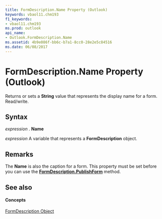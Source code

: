 ```yaml
---
title: FormDescription.Name Property (Outlook)
keywords: vbaol11.chm193
f1_keywords:
- vbaol11.chm193
ms.prod: outlook
api_name:
- Outlook.FormDescription.Name
ms.assetid: 4b9e086f-bb6c-b7a1-8cc0-28e2e5c84516
ms.date: 06/08/2017
---
```



# FormDescription.Name Property (Outlook)

Returns or sets a  **String** value that represents the display name for a form. Read/write.


## Syntax

 _expression_ . **Name**

 _expression_ A variable that represents a **FormDescription** object.


## Remarks

The  **Name** is also the caption for a form. This property must be set before you can use the **[FormDescription.PublishForm](Outlook.FormDescription.PublishForm.md)** method.


## See also


#### Concepts


[FormDescription Object](Outlook.FormDescription.md)

